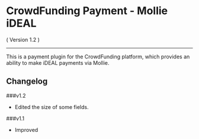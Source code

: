 CrowdFunding Payment - Mollie iDEAL
==========================
( Version 1.2 )
- - -

This is a payment plugin for the CrowdFunding platform, which provides an ability to make iDEAL payments via Mollie.

Changelog
---------

###v1.2

* Edited the size of some fields.

###v1.1

* Improved